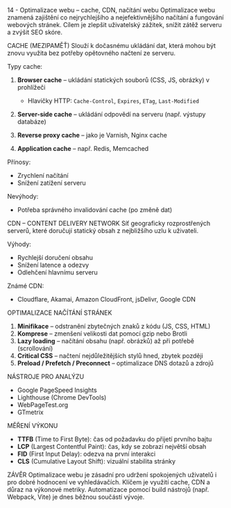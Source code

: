 14 - Optimalizace webu – cache, CDN, načítání webu
Optimalizace webu znamená zajištění co nejrychlejšího a nejefektivnějšího načítání a fungování webových stránek. Cílem je zlepšit uživatelský zážitek, snížit zátěž serveru a zvýšit SEO skóre.

CACHE (MEZIPAMĚŤ)
Slouží k dočasnému ukládání dat, která mohou být znovu využita bez potřeby opětovného načtení ze serveru.

Typy cache:

1. **Browser cache** – ukládání statických souborů (CSS, JS, obrázky) v prohlížeči

   * Hlavičky HTTP: `Cache-Control`, `Expires`, `ETag`, `Last-Modified`
2. **Server-side cache** – ukládání odpovědí na serveru (např. výstupy databáze)
3. **Reverse proxy cache** – jako je Varnish, Nginx cache
4. **Application cache** – např. Redis, Memcached

Přínosy:

* Zrychlení načítání
* Snížení zatížení serveru

Nevýhody:

* Potřeba správného invalidování cache (po změně dat)

CDN – CONTENT DELIVERY NETWORK
Síť geograficky rozprostřených serverů, které doručují statický obsah z nejbližšího uzlu k uživateli.

Výhody:

* Rychlejší doručení obsahu
* Snížení latence a odezvy
* Odlehčení hlavnímu serveru

Známé CDN:

* Cloudflare, Akamai, Amazon CloudFront, jsDelivr, Google CDN

OPTIMALIZACE NAČÍTÁNÍ STRÁNEK

1. **Minifikace** – odstranění zbytečných znaků z kódu (JS, CSS, HTML)
2. **Komprese** – zmenšení velikosti dat pomocí gzip nebo Brotli
3. **Lazy loading** – načítání obsahu (např. obrázků) až při potřebě (scrollování)
4. **Critical CSS** – načtení nejdůležitějších stylů hned, zbytek později
5. **Preload / Prefetch / Preconnect** – optimalizace DNS dotazů a zdrojů

NÁSTROJE PRO ANALÝZU

* Google PageSpeed Insights
* Lighthouse (Chrome DevTools)
* WebPageTest.org
* GTmetrix

MĚŘENÍ VÝKONU

* **TTFB** (Time to First Byte): čas od požadavku do přijetí prvního bajtu
* **LCP** (Largest Contentful Paint): čas, kdy se zobrazí největší obsah
* **FID** (First Input Delay): odezva na první interakci
* **CLS** (Cumulative Layout Shift): vizuální stabilita stránky

ZÁVĚR
Optimalizace webu je zásadní pro udržení spokojených uživatelů i pro dobré hodnocení ve vyhledávačích. Klíčem je využití cache, CDN a důraz na výkonové metriky. Automatizace pomocí build nástrojů (např. Webpack, Vite) je dnes běžnou součástí vývoje.